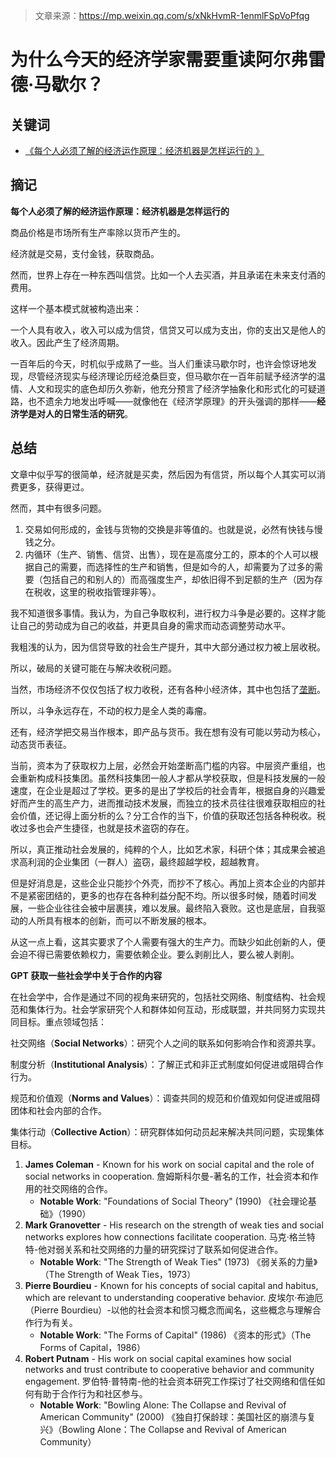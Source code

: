 > 文章来源：https://mp.weixin.qq.com/s/xNkHvmR-1enmlFSpVoPfqg

# 为什么今天的经济学家需要重读阿尔弗雷德·马歇尔？

## 关键词

- [《每个人必须了解的经济运作原理：经济机器是怎样运行的 》](https://www.bilibili.com/video/BV12C411s7y5/?spm_id_from=333.337.search-card.all.click&vd_source=b736aa3d7f0fdf47b59ea3021dc810ab)



## 摘记

**每个人必须了解的经济运作原理：经济机器是怎样运行的**

商品价格是市场所有生产率除以货币产生的。

经济就是交易，支付金钱，获取商品。

然而，世界上存在一种东西叫信贷。比如一个人去买酒，并且承诺在未来支付酒的费用。

这样一个基本模式就被构造出来：

一个人具有收入，收入可以成为信贷，信贷又可以成为支出，你的支出又是他人的收入。因此产生了经济周期。



一百年后的今天，时机似乎成熟了一些。当人们重读马歇尔时，也许会惊讶地发现，尽管经济现实与经济理论历经沧桑巨变，但马歇尔在一百年前赋予经济学的温情、人文和现实的底色却历久弥新，他充分预言了经济学抽象化和形式化的可疑道路，也不遗余力地发出呼喊——就像他在《经济学原理》的开头强调的那样——**经济学是对人的日常生活的研究**。



## 总结

文章中似乎写的很简单，经济就是买卖，然后因为有信贷，所以每个人其实可以消费更多，获得更过。

然而，其中有很多问题。

1. 交易如何形成的，金钱与货物的交换是非等值的。也就是说，必然有快钱与慢钱之分。
2. 内循环（生产、销售、信贷、出售），现在是高度分工的，原本的个人可以根据自己的需要，而选择性的生产和销售，但是如今的人，却需要为了过多的需要（包括自己的和别人的）而高强度生产，却依旧得不到足额的生产（因为存在税收，这里的税收指管理非等）。

我不知道很多事情。我认为，为自己争取权利，进行权力斗争是必要的。这样才能让自己的劳动成为自己的收益，并更具自身的需求而动态调整劳动水平。

我粗浅的认为，因为信贷导致的社会生产提升，其中大部分通过权力被上层收税。

所以，破局的关键可能在与解决收税问题。

当然，市场经济不仅仅包括了权力收税，还有各种小经济体，其中也包括了<u>垄断</u>。

所以，斗争永远存在，不动的权力是全人类的毒瘤。



还有，经济学把交易当作根本，即产品与货币。我在想有没有可能以劳动为核心，动态货币表征。



当前，资本为了获取权力上层，必然会开始垄断高门槛的内容。中层资产重组，也会重新构成科技集团。虽然科技集团一般人才都从学校获取，但是科技发展的一般速度，在企业是超过了学校。更多的是出了学校后的社会青年，根据自身的兴趣爱好而产生的高生产力，进而推动技术发展，而独立的技术员往往很难获取相应的社会价值，还记得上面分析的么？分工合作的当下，价值的获取还包括各种税收。税收过多也会产生捷径，也就是技术盗窃的存在。

所以，真正推动社会发展的，纯粹的个人，比如艺术家，科研个体；其成果会被追求高利润的企业集团（一群人）盗窃，最终超越学校，超越教育。

但是好消息是，这些企业只能抄个外壳，而抄不了核心。再加上资本企业的内部并不是紧密团结的，更多的也存在各种利益分配不均。所以很多时候，随着时间发展，一些企业往往会被中层裹挟，难以发展。最终陷入衰败。这也是底层，自我驱动的人所具有根本的创新，而可以不断发展的根本。

从这一点上看，这其实要求了个人需要有强大的生产力。而缺少如此创新的人，便会迫不得已需要依赖权力，需要依赖企业。要么剥削比人，要么被人剥削。



**GPT 获取一些社会学中关于合作的内容**

在社会学中，合作是通过不同的视角来研究的，包括社交网络、制度结构、社会规范和集体行为。社会学家研究个人和群体如何互动，形成联盟，并共同努力实现共同目标。重点领域包括：

社交网络（**Social Networks**）：研究个人之间的联系如何影响合作和资源共享。

制度分析（**Institutional Analysis**）：了解正式和非正式制度如何促进或阻碍合作行为。

规范和价值观（**Norms and Values**）：调查共同的规范和价值观如何促进或阻碍团体和社会内部的合作。

集体行动（**Collective Action**）：研究群体如何动员起来解决共同问题，实现集体目标。

1. **James Coleman** - Known for his work on social capital and the role of social networks in cooperation.
   詹姆斯科尔曼-著名的工作，社会资本和作用的社交网络的合作。
   - **Notable Work**: "Foundations of Social Theory" (1990)
     《社会理论基础》（1990）
2. **Mark Granovetter** - His research on the strength of weak ties and social networks explores how connections facilitate cooperation.
   马克·格兰特特-他对弱关系和社交网络的力量的研究探讨了联系如何促进合作。
   - **Notable Work**: "The Strength of Weak Ties" (1973)
     《弱关系的力量》（The Strength of Weak Ties，1973）
3. **Pierre Bourdieu** - Known for his concepts of social capital and habitus, which are relevant to understanding cooperative behavior.
   皮埃尔·布迪厄（Pierre Bourdieu）-以他的社会资本和惯习概念而闻名，这些概念与理解合作行为有关。
   - **Notable Work**: "The Forms of Capital" (1986)
     《资本的形式》（The Forms of Capital，1986）
4. **Robert Putnam** - His work on social capital examines how social networks and trust contribute to cooperative behavior and community engagement.
   罗伯特·普特南-他的社会资本研究工作探讨了社交网络和信任如何有助于合作行为和社区参与。
   - **Notable Work**: "Bowling Alone: The Collapse and Revival of American Community" (2000)
     《独自打保龄球：美国社区的崩溃与复兴》（Bowling Alone：The Collapse and Revival of American Community）